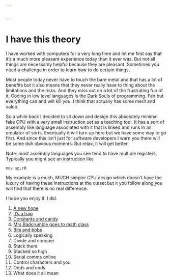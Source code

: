 ```yaml
---


---
```


<h1 id="i-have-this-theory">I have this theory</h1>
<p>I have worked with computers for a very long time and let me first say that it’s a much more pleasant experience today than it ever was. But not all things are necessarily helpful because they are pleasant. Sometimes you need a challenge in order to learn how to do certain things.</p>
<p>Most people today never have to touch the bare metal and that has a lot of benefits but it also means that they never really have to thing about the limitations and the risks. And they miss out on a lot of the frustrating fun of it. Coding in low level languages is the Dark Souls of programming. Fair but everything can and will kill you. I think that actually has some merit and value.</p>
<p>So a while back I decided to sit down and design this absolutely minimal fake CPU with a very small instruction set as a teaching tool. It has a sort of assembly like language associated with it that is linked and runs in an emulator of sorts. Eventually it will turn up here but we have some way to go first. And since this isn’t just for software developers I warn you there will be some duh obvious moments. But relax, it will get better.</p>
<p>Note: most assembly languages you see tend to have multiple registers. Typically you might see an instruction like</p>
<pre><code>mov sp,r0
</code></pre>
<p>My example is a much, MUCH simpler CPU design which doesn’t have the luxury of having these instructions at the outset but it you follow along you will find that there is no real difference.</p>
<p>I hope you enjoy it. I did.</p>
<ol>
<li><a href="/oldie/part1.html">A new hope</a></li>
<li><a href="/oldie/logical1.html">It’s a trap</a></li>
<li><a href="/oldie/constants.html">Constants and candy</a></li>
<li><a href="/oldie/arithmetic.html">Mrs Badcrumble goes to math class</a></li>
<li><a href="/oldie/bitops.html">Bits and bobs</a></li>
<li>Logically speaking</li>
<li>Divide and conquer</li>
<li>Stack them</li>
<li>Stacked so high</li>
<li>Serial comms online</li>
<li>Control characters and you</li>
<li>Odds and ends</li>
<li>What does it all mean</li>
</ol>

